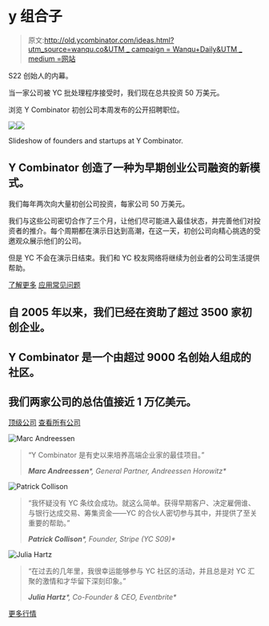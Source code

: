 # y 组合子

> 原文:[http://old.ycombinator.com/ideas.html?utm_source=wanqu.co&UTM _ campaign = Wanqu+Daily&UTM _ medium =网站](http://old.ycombinator.com/ideas.html?utm_source=wanqu.co&utm_campaign=Wanqu+Daily&utm_medium=website)



S22 创始人的内幕。

当一家公司被 YC 批处理程序接受时，我们现在总共投资 50 万美元。

浏览 Y Combinator 初创公司本周发布的公开招聘职位。





![](../Images/3e8a8785792d18d2db92077d911b96bc.png)![](../Images/e713de6545230b12eddeda8731b8e85f.png)

Slideshow of founders and startups at Y Combinator.



## Y Combinator 创造了一种为早期创业公司融资的新模式。

我们每年两次向大量初创公司投资，每家公司 50 万美元。

我们与这些公司密切合作了三个月，让他们尽可能进入最佳状态，并完善他们对投资者的推介。每个周期都在演示日达到高潮，在这一天，初创公司向精心挑选的受邀观众展示他们的公司。

但是 YC 不会在演示日结束。我们和 YC 校友网络将继续为创业者的公司生活提供帮助。

[了解更多](/about) [应用常见问题](/faq)





## 自 2005 年以来，我们已经在**资助了超过 3500 家**初创企业。

## Y Combinator 是一个由超过 9000 名创始人组成的社区。

## 我们两家公司的总估值接近 1 万亿美元。

[顶级公司](/topcompanies/featured) [查看所有公司](/companies)







![Marc Andreessen](../Images/f10bc1e5aa6f223249811681c8fc3e0d.png)



> “Y Combinator 是有史以来培养高端企业家的最佳项目。”
> 
> <cite>**Marc Andreessen***, General Partner, Andreessen Horowitz*</cite>





![Patrick Collison](../Images/3941ba0f8b74b789f247317ec266dadc.png)



> “我怀疑没有 YC 条纹会成功。就这么简单。获得早期客户、决定雇佣谁、与银行达成交易、筹集资金——YC 的合伙人密切参与其中，并提供了至关重要的帮助。”
> 
> <cite>**Patrick Collison***, Founder, Stripe (YC S09)*</cite>





![Julia Hartz](../Images/6c518b87d21186d3292c2c74973c56fa.png)



> “在过去的几年里，我很幸运能够参与 YC 社区的活动，并且总是对 YC 汇聚的激情和才华留下深刻印象。”
> 
> <cite>**Julia Hartz***, Co-Founder & CEO, Eventbrite*</cite>





[更多行情](/quotes)



